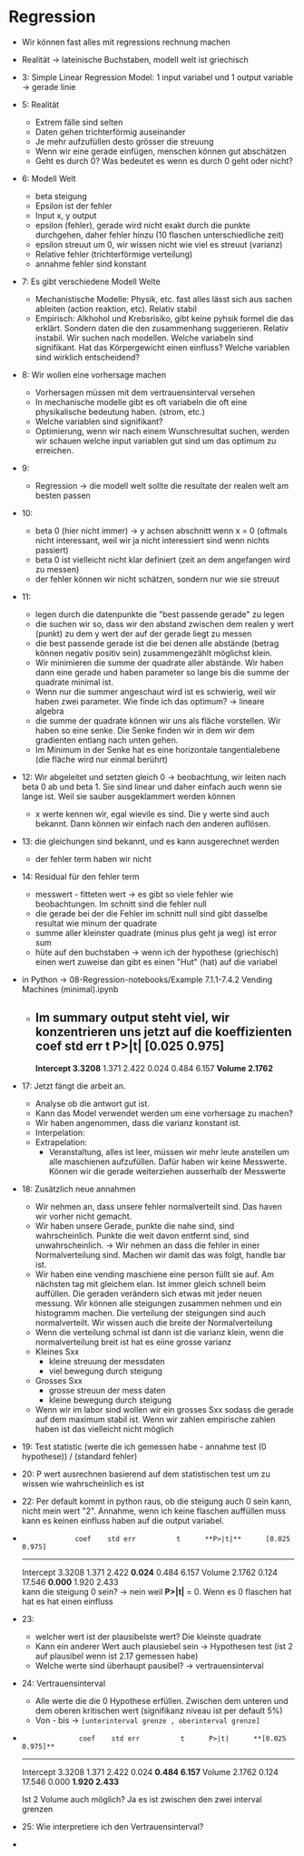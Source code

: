 # Regression

- Wir können fast alles mit regressions rechnung machen
- Realität -> lateinische Buchstaben, modell welt ist griechisch
- 3: Simple Linear Regression Model: 1 input variabel und 1 output variable -> gerade linie
- 5: Realität
  - Extrem fälle sind selten
  - Daten gehen trichterförmig auseinander
  - Je mehr aufzufüllen desto grösser die streuung
  - Wenn wir eine gerade einfügen, menschen können gut abschätzen
  - Geht es durch 0? Was bedeutet es wenn es durch 0 geht oder nicht?
- 6: Modell Welt
  - beta steigung
  - Epsilon ist der fehler
  - Input x, y output
  - epsilon (fehler), gerade wird nicht exakt durch die punkte durchgehen, daher fehler hinzu (10 flaschen unterschiedliche zeit)
  - epsilon streuut um 0, wir wissen nicht wie viel es streuut (varianz)
  - Relative fehler (trichterförmige verteilung)
  - annahme fehler sind konstant
- 7: Es gibt verschiedene Modell Welte
  - Mechanistische Modelle: Physik, etc. fast alles lässt sich aus sachen ableiten (action reaktion, etc). Relativ stabil
  - Empirisch: Alkhohol und Krebsrisiko, gibt keine pyhsik formel die das erklärt. Sondern daten die den zusammenhang suggerieren. Relativ instabil. Wir suchen nach modellen. Welche variabeln sind signifikant. Hat das Körpergewicht einen einfluss? Welche variablen sind wirklich entscheidend?
- 8: Wir wollen eine vorhersage machen
  - Vorhersagen müssen mit dem vertrauensinterval versehen
  - In mechanische modelle gibt es oft variabeln die oft eine physikalische bedeutung haben. (strom, etc.)
  - Welche variablen sind signifikant?
  - Optimierung, wenn wir nach einem Wunschresultat suchen, werden wir schauen welche input variablen gut sind um das optimum zu erreichen.
- 9:
  - Regression -> die modell welt sollte die resultate der realen welt am besten passen
- 10:
  - beta 0 (hier nicht immer) -> y achsen abschnitt wenn x = 0 (oftmals nicht interessant, weil wir ja nicht interessiert sind wenn nichts passiert)
  - beta 0 ist vielleicht nicht klar definiert (zeit an dem angefangen wird zu messen)
  - der fehler können wir nicht schätzen, sondern nur wie sie streuut
- 11:
  - legen durch die datenpunkte die "best passende gerade" zu legen
  - die suchen wir so, dass wir den abstand zwischen dem realen y wert (punkt) zu dem y wert der auf der gerade liegt zu messen
  - die best passende gerade ist die bei denen alle abstände (betrag können negativ positiv sein) zusammengezählt möglichst klein.
  - Wir minimieren die summe der quadrate aller abstände. Wir haben dann eine gerade und haben parameter so lange bis die summe der quadrate minimal ist.
  - Wenn nur die summer angeschaut wird ist es schwierig, weil wir haben zwei parameter. Wie finde ich das optimum? -> lineare algebra
  - die summe der quadrate können wir uns als fläche vorstellen. Wir haben so eine senke. Die Senke finden wir in dem wir dem gradienten entlang nach unten gehen.
  - Im Minimum in der Senke hat es eine horizontale tangentialebene (die fläche wird nur einmal berührt)
- 12: Wir abgeleitet und setzten gleich 0 -> beobachtung, wir leiten nach beta 0 ab und beta 1. Sie sind linear und daher einfach auch wenn sie lange ist. Weil sie sauber ausgeklammert werden können
  - x werte kennen wir, egal wievile es sind. Die y werte sind auch bekannt. Dann können wir einfach nach den anderen auflösen.
- 13: die gleichungen sind bekannt, und es kann ausgerechnet werden
  - der fehler term haben wir nicht
- 14: Residual für den fehler term
  - messwert - fitteten wert -> es gibt so viele fehler wie beobachtungen. Im schnitt sind die fehler null
  - die gerade bei der die Fehler im schnitt null sind gibt dasselbe resultat wie minum der quadrate
  - summe aller kleinster quadrate (minus plus geht ja weg) ist error sum
  - hüte auf den buchstaben -> wenn ich der hypothese (griechisch) einen wert zuweise dan gibt es einen "Hut" (hat) auf die variabel
- in Python -> 08-Regression-notebooks/Example 7.1.1-7.4.2 Vending Machines (minimal).ipynb
  - Im summary output steht viel, wir konzentrieren uns jetzt auf die koeffizienten 
                    **coef**    std err          t      P>|t|      [0.025      0.975]
    ------------------------------------------------------------------------------
    **Intercept      3.3208**      1.371      2.422      0.024       0.484       6.157
    **Volume         2.1762** 

- 17: Jetzt fängt die arbeit an.
  - Analyse ob die antwort gut ist.
  - Kann das Model verwendet werden um eine vorhersage zu machen?
  - Wir haben angenommen, dass die varianz konstant ist.
  - Interpelation:
  - Extrapelation:
    - Veranstaltung, alles ist leer, müssen wir mehr leute anstellen um alle maschienen aufzufüllen. Dafür haben wir keine Messwerte. Können wir die gerade weiterziehen ausserhalb der Messwerte
- 18: Zusätzlich neue annahmen
  - Wir nehmen an, dass unsere fehler normalverteilt sind. Das haven wir vorher nicht gemacht.
  - Wir haben unsere Gerade, punkte die nahe sind, sind wahrscheinlich. Punkte die weit davon entfernt sind, sind unwahrscheinlich. -> Wir nehmen an dass die fehler in einer Normalverteilung sind. Machen wir damit das was folgt, handle bar ist.
  - Wir haben eine vending maschiene eine person füllt sie auf. Am nächsten tag mit gleichem elan. Ist immer gleich schnell beim auffüllen. Die geraden verändern sich etwas mit jeder neuen messung. Wir können alle steigungen zusammen nehmen und ein histogramm machen. Die verteilung der steigungen sind auch normalverteilt. Wir wissen auch die breite der Normalverteilung
  - Wenn die verteilung schmal ist dann ist die varianz klein, wenn die normalverteilung breit ist hat es eiine grosse varianz
  - Kleines Sxx
    - kleine streuung der messdaten
    - viel bewegung durch steigung
  - Grosses Sxx
    - grosse streuun der mess daten
    - kleine bewegung durch steigung
  - Wenn wir im labor sind wollen wir ein grosses Sxx sodass die gerade auf dem maximum stabil ist. Wenn wir zahlen empirische zahlen haben ist das vielleicht nicht möglich
- 19: Test statistic (werte die ich gemessen habe - annahme test (0 hypothese)) / (standard fehler)
- 20: P wert ausrechnen basierend auf dem statistischen test um zu wissen wie wahrscheinlich es ist
- 22: Per default kommt in python raus, ob die steigung auch 0 sein kann, nicht mein wert "2". Annahme, wenn ich keine flaschen auffüllen muss kann es keinen einfluss haben auf die output variabel.
-                  coef    std err          t      **P>|t|**      [0.025      0.975]
    ------------------------------------------------------------------------------
    Intercept      3.3208      1.371      2.422      **0.024**      0.484       6.157
    Volume         2.1762      0.124     17.546      **0.000**     1.920       2.433  
    kann die steigung 0 sein? -> nein weil **P>|t|** = 0.
    Wenn es 0 flaschen hat hat es hat einen einfluss

- 23: 
  - welcher wert ist der plausibelste wert? Die kleinste quadrate
  - Kann ein anderer Wert auch plausiebel sein -> Hypothesen test (ist 2 auf plausibel wenn ist 2.17 gemessen habe)
  - Welche werte sind überhaupt pausibel? -> vertrauensinterval
- 24: Vertrauensinterval
  - Alle werte die die 0 Hypothese erfüllen. Zwischen dem unteren und dem oberen kritischen wert (signifikanz niveau ist per default 5%)
  - Von - bis -> `[unterinterval grenze , oberinterval grenze]`
-                   coef    std err          t      P>|t|      **[0.025      0.975]**
    ------------------------------------------------------------------------------
    Intercept      3.3208      1.371      2.422      0.024     **0.484       6.157**
    Volume         2.1762      0.124     17.546      0.000     **1.920       2.433**
    
    Ist 2 Volume auch möglich? Ja es ist zwischen den zwei interval grenzen

- 25: Wie interpretiere ich den Vertrauensinterval?
- 

